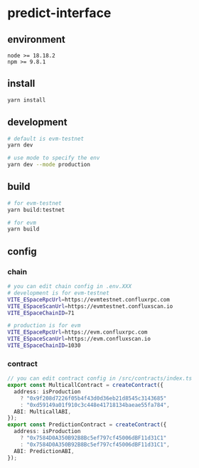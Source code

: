 # predict-interface

## environment

```
node >= 18.18.2
npm >= 9.8.1
```

## install

```bash
yarn install
```

## development

```bash
# default is evm-testnet
yarn dev

# use mode to specify the env
yarn dev --mode production
```

## build

```bash
# for evm-testnet
yarn build:testnet

# for evm
yarn build
```

## config

### chain
```bash
# you can edit chain config in .env.XXX
# development is for evm-testnet
VITE_ESpaceRpcUrl=https://evmtestnet.confluxrpc.com
VITE_ESpaceScanUrl=https://evmtestnet.confluxscan.io
VITE_ESpaceChainID=71

# production is for evm
VITE_ESpaceRpcUrl=https://evm.confluxrpc.com
VITE_ESpaceScanUrl=https://evm.confluxscan.io
VITE_ESpaceChainID=1030

```

### contract
```ts
// you can edit contract config in /src/contracts/index.ts
export const MulticallContract = createContract({
  address: isProduction
    ? "0x9f208d7226f05b4f43d0d36eb21d8545c3143685"
    : "0xd59149a01f910c3c448e41718134baeae55fa784",
  ABI: MulticallABI,
});
export const PredictionContract = createContract({
  address: isProduction
    ? "0x7584D0A350B92B8Bc5ef797cf45006dBF11d31C1"
    : "0x7584D0A350B92B8Bc5ef797cf45006dBF11d31C1",
  ABI: PredictionABI,
});

```
